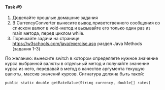 #### Task #9

1. Доделайте прошлые домашние задания
2. В CurrencyConverter вынесите вывод приветственного сообщения со списком валют в void-метод и вызывайте его только один раз из main метода, перед циклом while. 
3. Порешайте задачи на странице https://w3schools.com/java/exercise.asp раздел Java Methods (задания 1-3)

По желанию: вынесите switch в котором определяете нужное значение курса выбранной валюты в отдельный метод и получайте значение курса из него, передавай в метод в качестве аргумента текущую валюты, массив значений курсов. Сигнатура должна быть такой:

`public static double getRateValue(String currency, double[] rates)`
